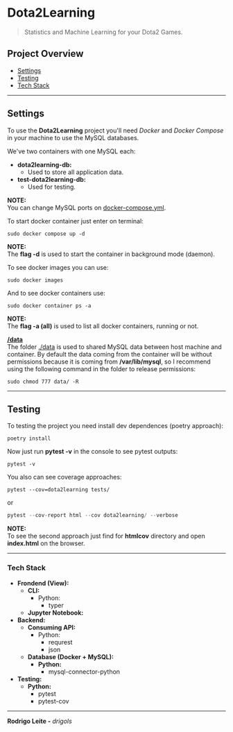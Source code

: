 # Dota2Learning

> Statistics and Machine Learning for your Dota2 Games.

## Project Overview

 - [Settings](#settings)
 - [Testing](#testing)
 - [Tech Stack](#tech-stack)

---

<div id="settings"></div>

## Settings

To use the **Dota2Learning** project  you'll need *Docker* and *Docker Compose* in your machine to use the MySQL databases.

We've two containers with one MySQL each:

 - **dota2learning-db:**
   - Used to store all application data.
 - **test-dota2learning-db:**
   - Used for testing.

**NOTE:**  
You can change MySQL ports on [docker-compose.yml](docker-compose.yml).

To start docker container just enter on terminal:

```
sudo docker compose up -d
```

**NOTE:**  
The **flag -d** is used to start the container in background mode (daemon).

To see docker images you can use:

```
sudo docker images
```

And to see docker containers use:

```
sudo docker container ps -a
```

**NOTE:**  
The **flag -a (all)** is used to list all docker containers, running or not.

**[/data](data)**  
The folder [./data](data) is used to shared MySQL data between host machine and container. By default the data coming from the container will be without permissions because it is coming from **/var/lib/mysql**, so I recommend using the following command in the folder to release permissions:

```
sudo chmod 777 data/ -R
```

---

<div id="testing"></div>

## Testing

To testing the project you need install dev dependences (poetry approach):

```
poetry install
```

Now just run **pytest -v** in the console to see pytest outputs:

```
pytest -v
```

You also can see coverage approaches:

```
pytest --cov=dota2learning tests/
```

or

```python
pytest --cov-report html --cov dota2learning/ --verbose
```

**NOTE:**  
To see the second approach just find for **htmlcov** directory and open **index.html** on the browser.

---

<div id="tech-stack"></div>

### Tech Stack

 - **Frondend (View):**
   - **CLI:**
     - Python:
       - typer
   - **Jupyter Notebook:**
 - **Backend:**
   - **Consuming API:**
     - Python:
       - requrest
       - json
   - **Database (Docker + MySQL):**
     - **Python:**
       - mysql-connector-python
 - **Testing:**
   - **Python:**
     - pytest
     - pytest-cov

---

**Rodrigo Leite -** *drigols*
